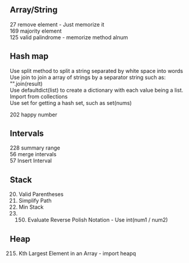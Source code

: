 ## Array/String

27 remove element - Just memorize it  
169 majority element   
125 valid palindrome - memorize method alnum  

## Hash map
Use split method to split a string separated by white space into words  
Use join to join a array of strings by a separator string such as: "".join(result)  
Use defaultdict(list) to create a dictionary with each value being a list. Import from collections  
Use set for getting a hash set, such as set(nums)

202 happy number

## Intervals
228 summary range  
56 merge intervals  
57 Insert Interval  

## Stack 
20. Valid Parentheses  
71. Simplify Path  
155. Min Stack  
156. 150. Evaluate Reverse Polish Notation  - Use int(num1 / num2)

## Heap
215. Kth Largest Element in an Array - import heapq
